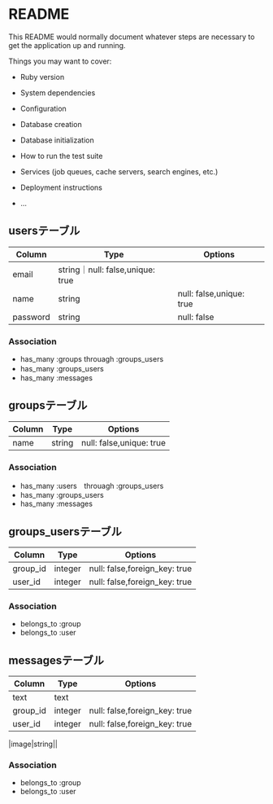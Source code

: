 # README

This README would normally document whatever steps are necessary to get the
application up and running.

Things you may want to cover:

* Ruby version

* System dependencies

* Configuration

* Database creation

* Database initialization

* How to run the test suite

* Services (job queues, cache servers, search engines, etc.)

* Deployment instructions

* ...

## usersテーブル
|Column|Type|Options|
|------|----|-------|
|email|string｜null: false,unique: true|
|name|string|null: false,unique: true|
|password|string|null: false|

### Association
- has_many :groups throuagh :groups_users
- has_many :groups_users　
- has_many :messages

## groupsテーブル
|Column|Type|Options|
|------|----|-------|
|name|string|null: false,unique: true|

### Association
- has_many :users　throuagh :groups_users
- has_many :groups_users
- has_many :messages

## groups_usersテーブル
|Column|Type|Options|
|------|----|-------|
|group_id|integer|null: false,foreign_key: true|
|user_id|integer|null: false,foreign_key: true|

### Association
- belongs_to :group
- belongs_to :user

## messagesテーブル
|Column|Type|Options|
|------|----|-------|
|text|text||
|group_id|integer|null: false,foreign_key: true|
|user_id|integer|null: false,foreign_key: true|

|image|string||

### Association
- belongs_to :group
- belongs_to :user